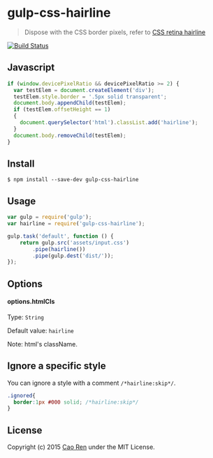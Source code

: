 # gulp-css-hairline

> Dispose with the CSS border pixels, refer to [CSS retina hairline](http://dieulot.net/css-retina-hairline)

[![Build Status](https://travis-ci.org/caoren/gulp-css-hairline.png)](https://travis-ci.org/caoren/gulp-css-hairline)

## Javascript
```js
if (window.devicePixelRatio && devicePixelRatio >= 2) {
  var testElem = document.createElement('div');
  testElem.style.border = '.5px solid transparent';
  document.body.appendChild(testElem);
  if (testElem.offsetHeight == 1)
  {
    document.querySelector('html').classList.add('hairline');
  }
  document.body.removeChild(testElem);
}
```

## Install

```
$ npm install --save-dev gulp-css-hairline
```

## Usage

```js
var gulp = require('gulp');
var hairline = require('gulp-css-hairline');

gulp.task('default', function () {
    return gulp.src('assets/input.css')
        .pipe(hairline())
        .pipe(gulp.dest('dist/'));
});
```
## Options

#### options.htmlCls
Type: `String`

Default value: `hairline`

Note: html's className.

## Ignore a specific style

You can ignore a style with a comment `/*hairline:skip*/`.
```css
.ignored{
  border:1px #000 solid; /*hairline:skip*/
}
```

## License
Copyright (c) 2015 [Cao Ren](https://github.com/caoren) under the MIT License.
